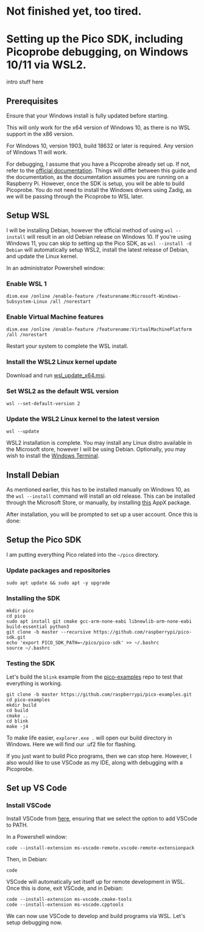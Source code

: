 # Not finished yet, too tired.
# Setting up the Pico SDK, including Picoprobe debugging, on Windows 10/11 via WSL2.

intro stuff here

## Prerequisites
Ensure that your Windows install is fully updated before starting.

This will only work for the x64 version of Windows 10, as there is no WSL support in the x86 version.

For Windows 10, version 1903, build 18632 or later is required. Any version of Windows 11 will work.

For debugging, I assume that you have a Picoprobe already set up. If not, refer to the [official documentation](https://datasheets.raspberrypi.com/pico/getting-started-with-pico.pdf). 
Things will differ between this guide and the documentation, as the documentation assumes you are running on a Raspberry Pi. However, once the SDK is setup, 
you will be able to build Picoprobe. You do not need to install the Windows drivers using Zadig, as we will be passing through the Picoprobe to WSL later.

## Setup WSL
I will be installing Debian, however the official method of using ```wsl --install``` will result in an old Debian release on Windows 10. If you're using Windows 11,
you can skip to setting up the Pico SDK, as ```wsl --install -d Debian``` will automatically setup WSL2, install the latest release of Debian, and update the Linux kernel.

In an administrator Powershell window:

### Enable WSL 1
```dism.exe /online /enable-feature /featurename:Microsoft-Windows-Subsystem-Linux /all /norestart```

### Enable Virtual Machine features
```dism.exe /online /enable-feature /featurename:VirtualMachinePlatform /all /norestart```

Restart your system to complete the WSL install.

### Install the WSL2 Linux kernel update

Download and run [wsl_update_x64.msi](https://wslstorestorage.blob.core.windows.net/wslblob/wsl_update_x64.msi).

### Set WSL2 as the default WSL version

```wsl --set-default-version 2```

### Update the WSL2 Linux kernel to the latest version

```wsl --update```

WSL2 installation is complete. You may install any Linux distro available in the Microsoft store, however I will be using Debian. Optionally, you may wish
to install the [Windows Terminal](https://apps.microsoft.com/store/detail/windows-terminal/9N0DX20HK701).

## Install Debian
As mentioned earlier, this has to be installed manually on Windows 10, as the ```wsl --install``` command will install an old release. This can be installed
through the Microsoft Store, or manually, by installing [this](https://aka.ms/wsl-debian-gnulinux) AppX package.

After installation, you will be prompted to set up a user account. Once this is done:

## Setup the Pico SDK

I am putting everything Pico related into the ```~/pico``` directory.

### Update packages and repositories

```sudo apt update && sudo apt -y upgrade```

### Installing the SDK

```cd ~
mkdir pico
cd pico
sudo apt install git cmake gcc-arm-none-eabi libnewlib-arm-none-eabi build-essential python3
git clone -b master --recursive https://github.com/raspberrypi/pico-sdk.git
echo 'export PICO_SDK_PATH=~/pico/pico-sdk' >> ~/.bashrc
source ~/.bashrc
```
### Testing the SDK
Let's build the ```blink``` example from the [pico-examples](https://github.com/raspberrypi/pico-examples) repo to test that everything is working.
```cd ~/pico
git clone -b master https://github.com/raspberrypi/pico-examples.git
cd pico-examples
mkdir build
cd build
cmake ..
cd blink
make -j4
```
To make life easier, ```explorer.exe .``` will open our build directory in Windows. Here we will find our .uf2 file for flashing.

If you just want to build Pico programs, then we can stop here. However, I also would like to use VSCode as my IDE, along with debugging with a Picoprobe.

## Set up VS Code

### Install VSCode

Install VSCode from [here](https://code.visualstudio.com/download), ensuring that we select the option to add VSCode to PATH.

In a Powershell window:

```code --install-extension ms-vscode-remote.vscode-remote-extensionpack```

Then, in Debian:

```code```

VSCode will automatically set itself up for remote development in WSL. Once this is done, exit VSCode, and in Debian:

```
code --install-extension ms-vscode.cmake-tools
code --install-extension ms-vscode.cpptools
```

We can now use VSCode to develop and build programs via WSL. Let's setup debugging now.


